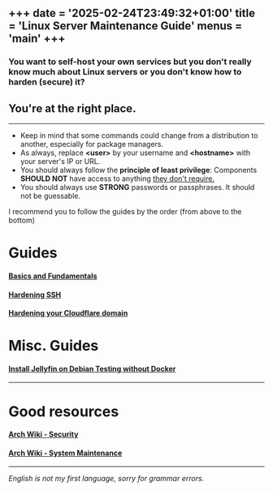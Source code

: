 +++
date = '2025-02-24T23:49:32+01:00'
title = 'Linux Server Maintenance Guide'
menus = 'main'
+++
---
### You want to self-host your own services but you don't really know much about Linux servers or you don't know how to harden (secure) it?

## You're at the right place.
---

- Keep in mind that some commands could change from a distribution to another, especially for package managers.
- As always, replace **\<user\>** by your username and **\<hostname\>** with your server's IP or URL.
- You should always follow the **principle of least privilege**: Components **SHOULD NOT** have access to anything <u>they don't require.</u>
- You should always use **STRONG** passwords or passphrases. It should not be guessable.

I recommend you to follow the guides by the order (from above to the bottom)

# Guides

#### [Basics and Fundamentals](/basics-and-fundamentals)
#### [Hardening SSH](/hardening_ssh)
#### [Hardening your Cloudflare domain](/securing-cloudflare)

# Misc. Guides

#### [Install Jellyfin on Debian Testing without Docker](/jellyfin-debian-testing)

---

# Good resources

#### [Arch Wiki - Security](https://wiki.archlinux.org/title/Security)
#### [Arch Wiki - System Maintenance](https://wiki.archlinux.org/title/System_maintenance)

---

*English is not my first language, sorry for grammar errors.*
